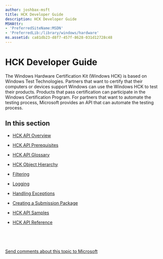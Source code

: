 ```yaml
---
author: joshbax-msft
title: HCK Developer Guide
description: HCK Developer Guide
MSHAttr:
- 'PreferredSiteName:MSDN'
- 'PreferredLib:/library/windows/hardware'
ms.assetid: ca81db23-d8f7-457f-8628-031d12728c48
---
```


# HCK Developer Guide


The Windows Hardware Certification Kit (Windows HCK) is based on Windows Test Technologies. Partners that want to certify that their computers or devices support Windows can use the Windows HCK to test their products. Products that pass certification can participate in the Windows Certification Program. For partners that want to automate the testing process, Microsoft provides an API that can automate the testing process.

## In this section


-   [HCK API Overview](hck-api-overview.md)

-   [HCK API Prerequisites](hck-api-prerequisites-hck-om.md)

-   [HCK API Glossary](hck-api-glossary.md)

-   [HCK Object Hierarchy](hck-object-hierarchy.md)

-   [Filtering](filtering.md)

-   [Logging](logging.md)

-   [Handling Exceptions](handling-exceptions.md)

-   [Creating a Submission Package](creating-a-submission-package.md)

-   [HCK API Samples](hck-api-samples.md)

-   [HCK API Reference](hck-api-reference.md)

 

 

[Send comments about this topic to Microsoft](mailto:wsddocfb@microsoft.com?subject=Documentation%20feedback%20%5Bp_hck\p_hck%5D:%20HCK%20Developer%20Guide%20%20RELEASE:%20%284/27/2016%29&body=%0A%0APRIVACY%20STATEMENT%0A%0AWe%20use%20your%20feedback%20to%20improve%20the%20documentation.%20We%20don't%20use%20your%20email%20address%20for%20any%20other%20purpose,%20and%20we'll%20remove%20your%20email%20address%20from%20our%20system%20after%20the%20issue%20that%20you're%20reporting%20is%20fixed.%20While%20we're%20working%20to%20fix%20this%20issue,%20we%20might%20send%20you%20an%20email%20message%20to%20ask%20for%20more%20info.%20Later,%20we%20might%20also%20send%20you%20an%20email%20message%20to%20let%20you%20know%20that%20we've%20addressed%20your%20feedback.%0A%0AFor%20more%20info%20about%20Microsoft's%20privacy%20policy,%20see%20http://privacy.microsoft.com/default.aspx. "Send comments about this topic to Microsoft")




